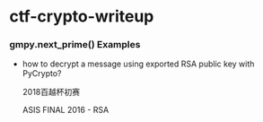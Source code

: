 # ctf-crypto-writeup

### gmpy.next_prime() Examples

* how to decrypt a message using exported RSA public key with PyCrypto?

  2018百越杯初赛
  
  ASIS FINAL 2016 - RSA

